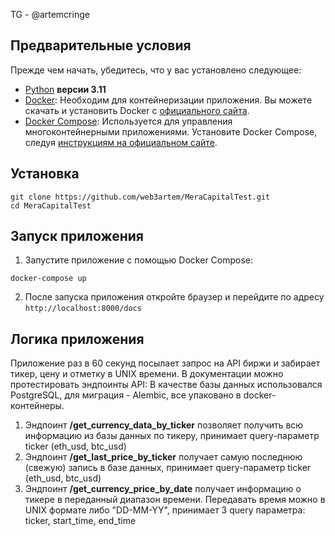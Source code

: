 TG - @artemcringe

## Предварительные условия
Прежде чем начать, убедитесь, что у вас установлено следующее:
- [Python](https://www.python.org/downloads/) **версии 3.11**
- [Docker](https://www.docker.com/get-started): Необходим для контейнеризации приложения. Вы можете скачать и установить Docker с [официального сайта](https://www.docker.com/get-started).
- [Docker Compose](https://docs.docker.com/compose/install/): Используется для управления многоконтейнерными приложениями. Установите Docker Compose, следуя [инструкциям на официальном сайте](https://docs.docker.com/compose/install/).


## Установка
```shell
git clone https://github.com/web3artem/MeraCapitalTest.git
cd MeraCapitalTest
```

## Запуск приложения
1. Запустите приложение с помощью Docker Compose:
```shell
docker-compose up
```
2. После запуска приложения откройте браузер и перейдите по адресу `http://localhost:8000/docs`

## Логика приложения
Приложение раз в 60 секунд посылает запрос на API биржи и забирает тикер, цену и отметку в UNIX времени. В документации можно протестировать эндпоинты API:
В качестве базы данных использовался PostgreSQL, для миграция - Alembic, все упаковано в docker-контейнеры.
1. Эндпоинт **/get_currency_data_by_ticker** позволяет получить всю информацию из базы данных по тикеру, принимает query-параметр ticker (eth_usd, btc_usd) 
2. Эндпоинт **/get_last_price_by_ticker** получает самую последнюю (свежую) запись в базе данных, принимает query-параметр ticker (eth_usd, btc_usd)
3. Эндпоинт **/get_currency_price_by_date** получает информацию о тикере в переданный диапазон времени. Передавать время можно в UNIX формате либо "DD-MM-YY", принимает 3 query параметра: ticker, start_time, end_time
 
